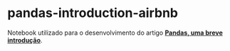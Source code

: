 # pandas-introduction-airbnb

Notebook utilizado para o desenvolvimento do artigo [**Pandas, uma breve introdução**](https://medium.com/@leonardo.leotc/pandas-uma-breve-introdu%C3%A7%C3%A3o-9f069d6ae413).
